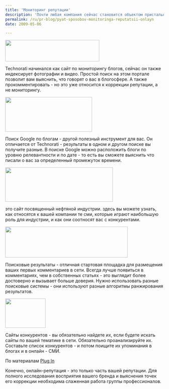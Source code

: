 ```yaml
---
title: 'Мониторинг репутации'
description: 'Почти любая компания сейчас становится объектом пристального внимания общественности. Поэтому очень важно знать, что говорят о вас. В сети если несколько простых способов узнать это.'
permalink: /ru/pr-blog/pyat-sposobov-monitoringa-reputatsii-onlayn
date: 2009-05-06

---
```


<img src="{{ site.assets }}/upload/technorati-logo.gif" alt="" class="post__img" width="299" height="68">

Technorati начинался как сайт по мониторингу блогов, сейчас он также индексирует фотографии и видео. Простой поиск на этом портале  позволит вам выяснить, что говорят о вас в блогосфере.  А также прокомментировать - но это уже относится к коррекции репутации, а не мониторингу.

<img src="{{ site.assets }}/upload/google-blogsearch-logo.gif" alt="" class="post__img" width="276" height="110">

Поиск Google по блогам - другой полезный инструмент для вас. Он отличается от Technorati - результаты в одном и другом поиске вы получите разные. В поиске Google можно расположить блоги по уровню релевантности и по дате - то есть вы сможете выяснить что писали о вас за определенный промежуток времени.

<img src="{{ site.assets }}/upload/oil-online-logo.png" alt="" class="post__img" width="342" height="109">

это сайт посвященный нефтяной индустрии. здесь вы можете узнать, как относятся к вашей компании те сми, которые играют наибольшую роль для индустрии, и как они соотносят вас с конкурентами.

<img src="{{ site.assets }}/upload/search-engines.png" alt="" class="post__img" width="389" height="98">

Поисковые результаты - отличная стартовая площадка для размещения  ваших первых комментариев в сети. Всегда лучше появиться в комментариях, чем в собственных статьях - это выглядит более достоверно и вызывает больше доверия. Нужно использовать разные поисковые системы - они используют разные алгоритмы ранжирования результатов.

<img src="{{ site.assets }}/upload/ipvsz.thumbnail.jpg" alt="" class="post__img" width="128" height="93">

Сайты конкурентов - вы обязательно найдете их, если будете искать сайты по вашей тематике в сети. Обязательно проанализируйте их. Составьте список конкурентов - и потом поищите их упоминания в блогах и в онлайн - СМИ.

По материалам <a href="https://www.pluginhq.com/5-free-brand-monitoring-solutions/">Plug In </a>

Конечно, онлайн-репутация - это только часть вашей репутации. Для полного исследования восприятия вашего бренда и выяснения точек его коррекции необходима слаженная работа группы профессионалов.

